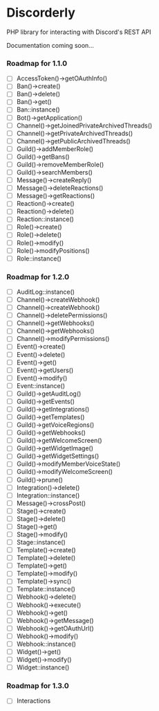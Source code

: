 # Discorderly
PHP library for interacting with Discord's REST API

Documentation coming soon...

### Roadmap for 1.1.0

- [ ] AccessToken()->getOAuthInfo()
- [ ] Ban()->create()
- [ ] Ban()->delete()
- [ ] Ban()->get()
- [ ] Ban::instance()
- [ ] Bot()->getApplication()
- [ ] Channel()->getJoinedPrivateArchivedThreads()
- [ ] Channel()->getPrivateArchivedThreads()
- [ ] Channel()->getPublicArchivedThreads()
- [ ] Guild()->addMemberRole()
- [ ] Guild()->getBans()
- [ ] Guild()->removeMemberRole()
- [ ] Guild()->searchMembers()
- [ ] Message()->createReply()
- [ ] Message()->deleteReactions()
- [ ] Message()->getReactions()
- [ ] Reaction()->create()
- [ ] Reaction()->delete()
- [ ] Reaction::instance()
- [ ] Role()->create()
- [ ] Role()->delete()
- [ ] Role()->modify()
- [ ] Role()->modifyPositions()
- [ ] Role::instance()

### Roadmap for 1.2.0

- [ ] AuditLog::instance()
- [ ] Channel()->createWebhook()
- [ ] Channel()->createWebhook()
- [ ] Channel()->deletePermissions()
- [ ] Channel()->getWebhooks()
- [ ] Channel()->getWebhooks()
- [ ] Channel()->modifyPermissions()
- [ ] Event()->create()
- [ ] Event()->delete()
- [ ] Event()->get()
- [ ] Event()->getUsers()
- [ ] Event()->modify()
- [ ] Event::instance()
- [ ] Guild()->getAuditLog()
- [ ] Guild()->getEvents()
- [ ] Guild()->getIntegrations()
- [ ] Guild()->getTemplates()
- [ ] Guild()->getVoiceRegions()
- [ ] Guild()->getWebhooks()
- [ ] Guild()->getWelcomeScreen()
- [ ] Guild()->getWidgetImage()
- [ ] Guild()->getWidgetSettings()
- [ ] Guild()->modifyMemberVoiceState()
- [ ] Guild()->modifyWelcomeScreen()
- [ ] Guild()->prune()
- [ ] Integration()->delete()
- [ ] Integration::instance()
- [ ] Message()->crossPost()
- [ ] Stage()->create()
- [ ] Stage()->delete()
- [ ] Stage()->get()
- [ ] Stage()->modify()
- [ ] Stage::instance()
- [ ] Template()->create()
- [ ] Template()->delete()
- [ ] Template()->get()
- [ ] Template()->modify()
- [ ] Template()->sync()
- [ ] Template::instance()
- [ ] Webhook()->delete()
- [ ] Webhook()->execute()
- [ ] Webhook()->get()
- [ ] Webhook()->getMessage()
- [ ] Webhook()->getOAuthUrl()
- [ ] Webhook()->modify()
- [ ] Webhook::instance()
- [ ] Widget()->get()
- [ ] Widget()->modify()
- [ ] Widget::instance()

### Roadmap for 1.3.0

- [ ] Interactions
